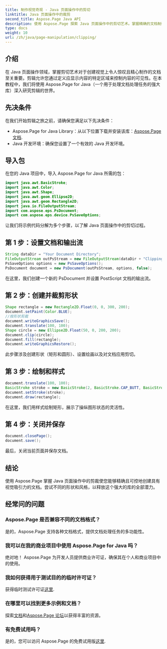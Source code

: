 ```yaml
---
title: 制作视觉奇观 - Java 页面操作中的剪切
linktitle: Java 页面操作中的裁剪
second_title: Aspose.Page Java API
description: 使用 Aspose.Page 探索 Java 页面操作中的剪切艺术。掌握精确的文档制作，以获得令人惊叹的视觉效果和控制。
type: docs
weight: 10
url: /zh/java/page-manipulation/clipping/
---
```

## 介绍
在 Java 页面操作领域，掌握剪切艺术对于创建视觉上令人惊叹且精心制作的文档至关重要。剪辑允许您通过定义应显示内容的特定区域来控制内容的可见性。在本教程中，我们将使用 Aspose.Page for Java（一个用于处理文档处理任务的强大库）深入研究剪辑的世界。
## 先决条件
在我们开始剪辑之旅之前，请确保您满足以下先决条件：
-  Aspose.Page for Java Library：从以下位置下载并安装该库：[Aspose.Page 文档](https://reference.aspose.com/page/java/).
- Java 开发环境：确保您设置了一个有效的 Java 开发环境。
## 导入包
在您的 Java 项目中，导入 Aspose.Page for Java 所需的包：
```java
import java.awt.BasicStroke;
import java.awt.Color;
import java.awt.Shape;
import java.awt.geom.Ellipse2D;
import java.awt.geom.Rectangle2D;
import java.io.FileOutputStream;
import com.aspose.eps.PsDocument;
import com.aspose.eps.device.PsSaveOptions;

```
让我们将示例代码分解为多个步骤，以了解 Java 页面操作中的剪切过程。
## 第 1 步：设置文档和输出流
```java
String dataDir = "Your Document Directory";
FileOutputStream outPsStream = new FileOutputStream(dataDir + "Clipping_outPS.ps");
PsSaveOptions options = new PsSaveOptions();
PsDocument document = new PsDocument(outPsStream, options, false);
```
在这里，我们创建一个新的 PsDocument 并设置 PostScript 文档的输出流。
## 第 2 步：创建并裁剪形状
```java
Shape rectangle = new Rectangle2D.Float(0, 0, 300, 200);
document.setPaint(Color.BLUE);
//按形状剪裁
document.writeGraphicsSave();
document.translate(100, 100);
Shape circle = new Ellipse2D.Float(50, 0, 200, 200);
document.clip(circle);
document.fill(rectangle);
document.writeGraphicsRestore();
```
此步骤涉及创建形状（矩形和圆形）、设置绘画以及对文档应用剪切。
## 第 3 步：绘制和样式
```java
document.translate(100, 100);
BasicStroke stroke = new BasicStroke(2, BasicStroke.CAP_BUTT, BasicStroke.JOIN_MITER, 10.0f, new float[]{5.0f}, 0.0f);
document.setStroke(stroke);
document.draw(rectangle);
```
在这里，我们用样式绘制矩形，展示了操纵图形状态的灵活性。
## 第 4 步：关闭并保存
```java
document.closePage();
document.save();
```
最后，关闭当前页面并保存文档。
## 结论
使用 Aspose.Page 掌握 Java 页面操作中的剪裁使您能够精确且可控地创建具有视觉吸引力的文档。尝试不同的形状和风格，以释放这个强大的库的全部潜力。
## 经常问的问题

### Aspose.Page 是否兼容不同的文档格式？
是的，Aspose.Page 支持各种文档格式，提供文档处理任务的多功能性。
### 我可以在我的商业项目中使用 Aspose.Page for Java 吗？
绝对地！ Aspose.Page 为开发人员提供商业许可证，确保其在个人和商业项目中的使用。
### 我如何获得用于测试目的的临时许可证？
获得临时测试许可证[这里](https://purchase.aspose.com/temporary-license/).
### 在哪里可以找到更多示例和文档？
探索[文档](https://reference.aspose.com/page/java/)和[Aspose.Page 论坛](https://forum.aspose.com/c/page/39)以获得丰富的资源。
### 有免费试用吗？
是的，您可以访问 Aspose.Page 的免费试用版[这里](https://releases.aspose.com/).